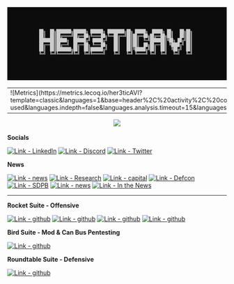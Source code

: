 <div align="center">
  <img src="images/heretic.png" alt="my banner">   
    <table>
        <td align="Left" width="600">
![Metrics](https://metrics.lecoq.io/her3ticAVI?template=classic&languages=1&base=header%2C%20activity%2C%20community%2C%20repositories%2C%20metadata&base.indepth=false&base.hireable=false&base.skip=false&languages=false&languages.limit=8&languages.threshold=0%25&languages.other=false&languages.colors=github&languages.sections=most-used&languages.indepth=false&languages.analysis.timeout=15&languages.analysis.timeout.repositories=7.5&languages.categories=markup%2C%20programming&languages.recent.categories=markup%2C%20programming&languages.recent.load=300&languages.recent.days=14&config.timezone=America%2FChicago)
          </a>
          <br>
        </td>
        <td align="Center" width="600">
            <img src = "https://github.com/I-Am-Jakoby/I-Am-Jakoby/raw/main/Assets/imgs/hacker.gif" width = 400px>
          </a>
          <br>
        </td>
    </table>
  <img src="https://user-images.githubusercontent.com/73097560/115834477-dbab4500-a447-11eb-908a-139a6edaec5c.gif">
</div>

**Socials**

[![Link - LinkedIn](https://img.shields.io/badge/Social-LinkedIn-red?style=for-the-badge&logo=linkedin)](https://www.linkedin.com/in/benjamin-bowman-958740250/)
[![Link - Discord](https://img.shields.io/badge/Social-Discord-red?style=for-the-badge&logo=discord)](https://discord.gg/her3tic_avi#5688)
[![Link - Twitter](https://img.shields.io/badge/Social-Twitter-red?style=for-the-badge&logo=twitter)](https://twitter.com/her3ticAVI)

**News**

[![Link - news](https://img.shields.io/badge/news-research-blue?style=for-the-badge&logo=news)](https://dsu.edu/news/2023/02/be-a-little-stubborn.html)
[![Link - Research](https://img.shields.io/badge/news-Research-blue?style=for-the-badge&logo=news)](https://www.capjournal.com/ben-bowman-dsu/image_ea8c54f0-a806-11ed-85ff-97e3f06bbef3.html)
[![Link - capital](https://img.shields.io/badge/news-lobbying-blue?style=for-the-badge&logo=news)](https://fb.watch/mDa_oIGKOP/?mibextid=Nif5oz)
[![Link - Defcon](https://img.shields.io/badge/news-Defcon-blue?style=for-the-badge&logo=news)](https://www.npr.org/2023/08/15/1193773829/what-happens-when-thousands-of-hackers-try-to-break-ai-chatbots)
[![Link - SDPB](https://img.shields.io/badge/news-SDPB-blue?style=for-the-badge&logo=news)](https://listen.sdpb.org/science/2023-09-06/dsu-student-shares-lessons-from-hacker-conference)
[![Link - news](https://img.shields.io/badge/news-misictf-blue?style=for-the-badge&logo=news)](https://www.wmar2news.com/local/hack-the-hospital-event-helps-student-learn-the-importance-of-cybersecurity)
[![Link - In the News](https://img.shields.io/badge/news-Mentions-blue?style=for-the-badge&logo=news)](https://www.google.com/search?q=ben+bowman+hack&oq=ben+bowman+hack&gs_lcrp=EgZjaHJvbWUyBggAEEUYOTIHCAEQIRigATIHCAIQIRigATIHCAMQIRigATIHCAQQIRigAdIBCDM3NTJqMGo3qAIAsAIA&sourceid=chrome&ie=UTF-8#ip=1)


---

**Rocket Suite - Offensive**

[![Link - github](https://img.shields.io/badge/Tool-TITANII-orange?style=for-the-badge&logo=github)](https://github.com/her3ticAVI/TITANII)
[![Link - github](https://img.shields.io/badge/Tool-APOLLOXVIII-orange?style=for-the-badge&logo=github)](https://github.com/her3ticAVI/APOLLOXVIII)
[![Link - github](https://img.shields.io/badge/Tool-SPUTNIK-orange?style=for-the-badge&logo=github)](https://github.com/her3ticAVI/SPUTNIK)
[![Link - github](https://img.shields.io/badge/Tool-BadUSBScripts-orange?style=for-the-badge&logo=github)](https://github.com/her3ticAVI/BadUSBScripts)

**Bird Suite - Mod & Can Bus Pentesting**

[![Link - github](https://img.shields.io/badge/Tool-TOUCANbus-yellow?style=for-the-badge&logo=github)](https://github.com/her3ticAVI/TOUCANbus)

**Roundtable Suite - Defensive**

[![Link - github](https://img.shields.io/badge/Tool-MERlin-green?style=for-the-badge&logo=github)](https://github.com/her3ticAVI/MERlin)


